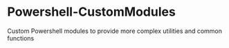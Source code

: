 # Powershell-CustomModules
Custom Powershell modules to provide more complex utilities and common functions

